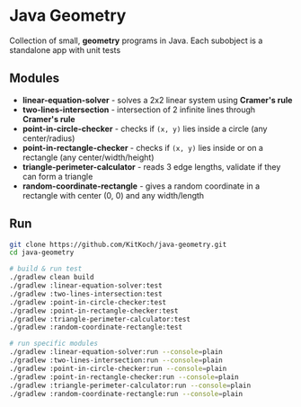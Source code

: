# Java Geometry

Collection of small, **geometry** programs in Java. Each subobject is a
standalone app with unit tests

## Modules
- **linear-equation-solver** - solves a 2x2 linear system using **Cramer's rule**
- **two-lines-intersection** - intersection of 2 infinite lines through
**Cramer's rule**
- **point-in-circle-checker** - checks if `(x, y)` lies inside a circle (any center/radius)
- **point-in-rectangle-checker** - checks if `(x, y)` lies inside or on a rectangle (any center/width/height)
- **triangle-perimeter-calculator** - reads 3 edge lengths, validate if they can form a triangle
- **random-coordinate-rectangle** - gives a random coordinate in a rectangle with center (0, 0) and any width/length

## Run
```bash
git clone https://github.com/KitKoch/java-geometry.git
cd java-geometry

# build & run test
./gradlew clean build
./gradlew :linear-equation-solver:test
./gradlew :two-lines-intersection:test
./gradlew :point-in-circle-checker:test  
./gradlew :point-in-rectangle-checker:test  
./gradlew :triangle-perimeter-calculator:test  
./gradlew :random-coordinate-rectangle:test 

# run specific modules
./gradlew :linear-equation-solver:run --console=plain
./gradlew :two-lines-intersection:run --console=plain
./gradlew :point-in-circle-checker:run --console=plain
./gradlew :point-in-rectangle-checker:run --console=plain
./gradlew :triangle-perimeter-calculator:run --console=plain
./gradlew :random-coordinate-rectangle:run --console=plain

